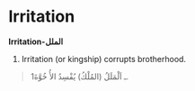 Irritation
==========

**Irritation-الملل**

1. Irritation (or kingship) corrupts brotherhood.

> 1ـ اَلْمَلَلُ (المُلْكُ) يُفْسِدُ الأُ خُوَّةَ.


